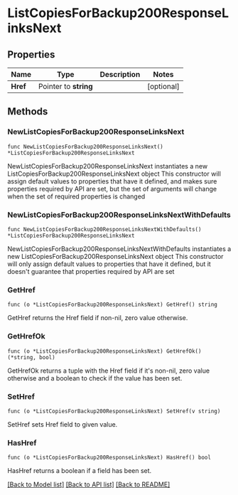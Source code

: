 # ListCopiesForBackup200ResponseLinksNext

## Properties

Name | Type | Description | Notes
------------ | ------------- | ------------- | -------------
**Href** | Pointer to **string** |  | [optional] 

## Methods

### NewListCopiesForBackup200ResponseLinksNext

`func NewListCopiesForBackup200ResponseLinksNext() *ListCopiesForBackup200ResponseLinksNext`

NewListCopiesForBackup200ResponseLinksNext instantiates a new ListCopiesForBackup200ResponseLinksNext object
This constructor will assign default values to properties that have it defined,
and makes sure properties required by API are set, but the set of arguments
will change when the set of required properties is changed

### NewListCopiesForBackup200ResponseLinksNextWithDefaults

`func NewListCopiesForBackup200ResponseLinksNextWithDefaults() *ListCopiesForBackup200ResponseLinksNext`

NewListCopiesForBackup200ResponseLinksNextWithDefaults instantiates a new ListCopiesForBackup200ResponseLinksNext object
This constructor will only assign default values to properties that have it defined,
but it doesn't guarantee that properties required by API are set

### GetHref

`func (o *ListCopiesForBackup200ResponseLinksNext) GetHref() string`

GetHref returns the Href field if non-nil, zero value otherwise.

### GetHrefOk

`func (o *ListCopiesForBackup200ResponseLinksNext) GetHrefOk() (*string, bool)`

GetHrefOk returns a tuple with the Href field if it's non-nil, zero value otherwise
and a boolean to check if the value has been set.

### SetHref

`func (o *ListCopiesForBackup200ResponseLinksNext) SetHref(v string)`

SetHref sets Href field to given value.

### HasHref

`func (o *ListCopiesForBackup200ResponseLinksNext) HasHref() bool`

HasHref returns a boolean if a field has been set.


[[Back to Model list]](../README.md#documentation-for-models) [[Back to API list]](../README.md#documentation-for-api-endpoints) [[Back to README]](../README.md)



